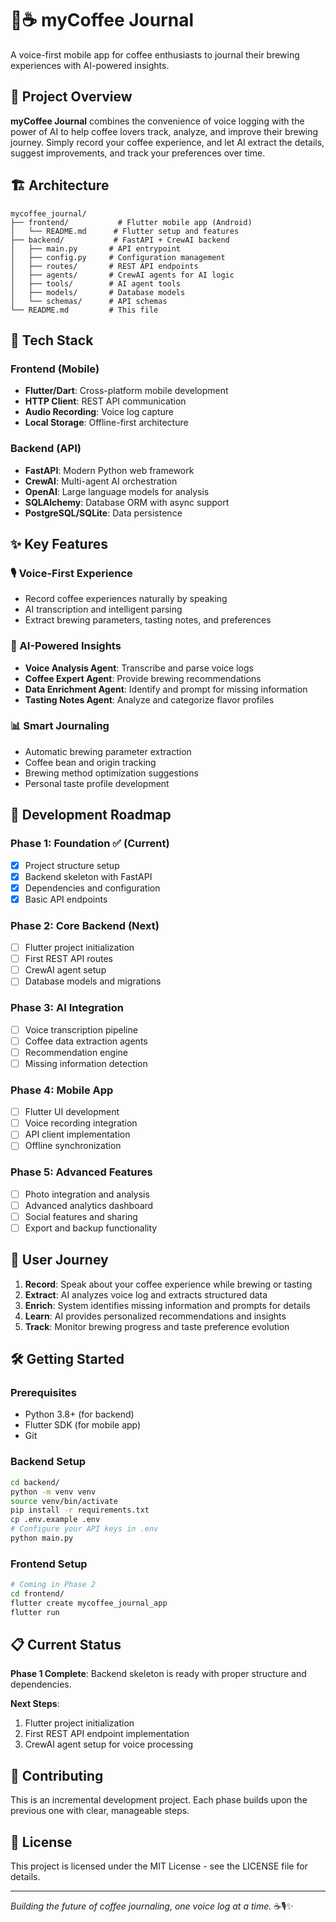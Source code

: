 # 📱☕ myCoffee Journal

A voice-first mobile app for coffee enthusiasts to journal their brewing experiences with AI-powered insights.

## 🎯 Project Overview

**myCoffee Journal** combines the convenience of voice logging with the power of AI to help coffee lovers track, analyze, and improve their brewing journey. Simply record your coffee experience, and let AI extract the details, suggest improvements, and track your preferences over time.

## 🏗️ Architecture

```
mycoffee_journal/
├── frontend/           # Flutter mobile app (Android)
│   └── README.md      # Flutter setup and features
├── backend/           # FastAPI + CrewAI backend
│   ├── main.py       # API entrypoint
│   ├── config.py     # Configuration management
│   ├── routes/       # REST API endpoints
│   ├── agents/       # CrewAI agents for AI logic
│   ├── tools/        # AI agent tools
│   ├── models/       # Database models
│   └── schemas/      # API schemas
└── README.md         # This file
```

## 🚀 Tech Stack

### Frontend (Mobile)

- **Flutter/Dart**: Cross-platform mobile development
- **HTTP Client**: REST API communication
- **Audio Recording**: Voice log capture
- **Local Storage**: Offline-first architecture

### Backend (API)

- **FastAPI**: Modern Python web framework
- **CrewAI**: Multi-agent AI orchestration
- **OpenAI**: Large language models for analysis
- **SQLAlchemy**: Database ORM with async support
- **PostgreSQL/SQLite**: Data persistence

## ✨ Key Features

### 🎙️ Voice-First Experience

- Record coffee experiences naturally by speaking
- AI transcription and intelligent parsing
- Extract brewing parameters, tasting notes, and preferences

### 🤖 AI-Powered Insights

- **Voice Analysis Agent**: Transcribe and parse voice logs
- **Coffee Expert Agent**: Provide brewing recommendations
- **Data Enrichment Agent**: Identify and prompt for missing information
- **Tasting Notes Agent**: Analyze and categorize flavor profiles

### 📊 Smart Journaling

- Automatic brewing parameter extraction
- Coffee bean and origin tracking
- Brewing method optimization suggestions
- Personal taste profile development

## 🚧 Development Roadmap

### Phase 1: Foundation ✅ (Current)

- [x] Project structure setup
- [x] Backend skeleton with FastAPI
- [x] Dependencies and configuration
- [x] Basic API endpoints

### Phase 2: Core Backend (Next)

- [ ] Flutter project initialization
- [ ] First REST API routes
- [ ] CrewAI agent setup
- [ ] Database models and migrations

### Phase 3: AI Integration

- [ ] Voice transcription pipeline
- [ ] Coffee data extraction agents
- [ ] Recommendation engine
- [ ] Missing information detection

### Phase 4: Mobile App

- [ ] Flutter UI development
- [ ] Voice recording integration
- [ ] API client implementation
- [ ] Offline synchronization

### Phase 5: Advanced Features

- [ ] Photo integration and analysis
- [ ] Advanced analytics dashboard
- [ ] Social features and sharing
- [ ] Export and backup functionality

## 🎯 User Journey

1. **Record**: Speak about your coffee experience while brewing or tasting
2. **Extract**: AI analyzes voice log and extracts structured data
3. **Enrich**: System identifies missing information and prompts for details
4. **Learn**: AI provides personalized recommendations and insights
5. **Track**: Monitor brewing progress and taste preference evolution

## 🛠️ Getting Started

### Prerequisites

- Python 3.8+ (for backend)
- Flutter SDK (for mobile app)
- Git

### Backend Setup

```bash
cd backend/
python -m venv venv
source venv/bin/activate
pip install -r requirements.txt
cp .env.example .env
# Configure your API keys in .env
python main.py
```

### Frontend Setup

```bash
# Coming in Phase 2
cd frontend/
flutter create mycoffee_journal_app
flutter run
```

## 📋 Current Status

**Phase 1 Complete**: Backend skeleton is ready with proper structure and dependencies.

**Next Steps**:

1. Flutter project initialization
2. First REST API endpoint implementation
3. CrewAI agent setup for voice processing

## 🤝 Contributing

This is an incremental development project. Each phase builds upon the previous one with clear, manageable steps.

## 📄 License

This project is licensed under the MIT License - see the LICENSE file for details.

---

_Building the future of coffee journaling, one voice log at a time._ ☕🎙️✨
